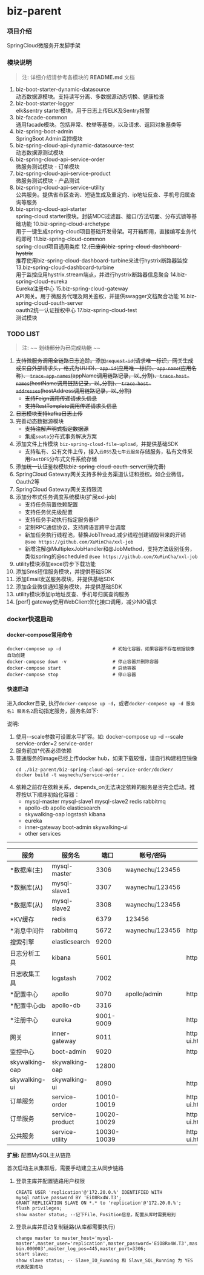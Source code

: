 # biz-parent

### 项目介绍

SpringCloud微服务开发脚手架

### 模块说明

> 注: 详细介绍请参考各模块的 **README.md** 文档

1. biz-boot-starter-dynamic-datasource  
    动态数据源模块。支持读写分离、多数据源动态切换、健康检查
2. biz-boot-starter-logger  
    elk&sentry starter模块。用于日志上传ELK及Sentry报警
3. biz-facade-common  
    通用facade模块。包括异常、枚举等基类，以及请求、返回对象基类等
4. biz-spring-boot-admin  
    SpringBoot Admin监控模块
5. biz-spring-cloud-api-dynamic-datasource-test  
    动态数据源测试模块
6. biz-spring-cloud-api-service-order  
    微服务测试模块 - 订单模块
7. biz-spring-cloud-api-service-product  
    微服务测试模块 - 产品测试
8. biz-spring-cloud-api-service-utility  
    公共服务。提供省市区查询、短链生成及重定向、ip地址反查、手机号归属查询等服务
9. biz-spring-cloud-api-starter  
    spring-cloud starter模块。封装MDC过滤器、接口/方法切面、分布式锁等基础功能
10.biz-spring-cloud-archetype  
     用于一键生成spring-cloud项目基础开发骨架。可开箱即用，直接编写业务代码即可
11.biz-spring-cloud-common  
     spring-cloud项目通用类库
12.~~(已废弃)biz-spring-cloud-dashboard-hystrix~~  
     推荐使用biz-spring-cloud-dashboard-turbine来进行hystrix断路器监控
13.biz-spring-cloud-dashboard-turbine  
     用于监控应用hystrix.stream端点，并进行hystrix断路器信息聚合
14.biz-spring-cloud-eureka  
     Eureka注册中心
15.biz-spring-cloud-gateway  
     API网关。用于微服务代理及网关鉴权，并提供swagger文档聚合功能
16.biz-spring-cloud-oauth-server  
     oauth2统一认证授权中心
17.biz-spring-cloud-test  
     测试模块

### TODO LIST

> 注: ~~ ~~划线部分为已完成功能~~ ~~

1. ~~支持微服务调用全链路日志追踪。添加`request-id`(请求唯一标识，网关生成或来自外部请求头，格式为UUID)、`app-id`(应用唯一标识)、`app-name`(应用名称)、
   `trace-app-names`(appName调用链路记录，以`,`分割)、`trace-host-names`(hostName调用链路记录，以`,`分割)、
   `trace-host-addresses`(hostAddress调用链路记录，以`,`分割)~~
   - ~~支持Feign调用传递请求头信息~~
   - ~~支持RestTemplate调用传递请求头信息~~
2. ~~日志模块支持kafka日志上传~~  
3. 完善动态数据源模块  
   - ~~支持注解声明式指定数据源~~
   - 集成`seata`分布式事务解决方案
5. 添加文件上传模块 `biz-spring-cloud-file-upload`，并提供基础SDK  
   - 支持私有、公有文件上传，接入`云OSS`及`七牛云服务`存储服务，私有文件采用`FastDFS`分布式文件系统存储  
6. ~~添加统一认证鉴权模块biz-spring-cloud-oauth-server(待完善)~~  
7. SpringCloud Gateway网关支持多种业务渠道认证和授权。如企业微信，Oauth2等  
8. SpringCloud Gateway网关支持限流  
9. 添加分布式任务调度系统模块(扩展xxl-job)  
   - 支持任务前置依赖配置
   - 支持任务优先级配置
   - 支持任务手动执行指定服务器IP
   - 定制RPC通信协议，支持跨语言跨平台调度
   - 新加任务执行线程池，替换JobThread,减少线程创建销毁带来的开销 `@see https://github.com/XuMinCha/xxl-job`
   - 新增注解@MultiplexJobHandler和@JobMethod，支持方法级别任务，类似spring的@scheduled `@see https://github.com/XuMinCha/xxl-job`
10. utility模块添加excel异步下载功能  
11. 添加Sms短信服务模块，并提供基础SDK  
12. 添加Email发送服务模块，并提供基础SDK  
13. 添加企业微信通知服务模块，并提供基础SDK  
14. utility模块添加ip地址反查、手机号归属查询服务  
15. [perf] gateway使用WebClient优化接口调用，减少NIO请求  

### docker快速启动

#### docker-compose常用命令
```
docker-compose up -d                   # 初始化容器，如果容器不存在根据镜像自动创建
docker-compose down -v                 # 停止容器并删除容器
docker-compose start                   # 启动容器
docker-compose stop                    # 停止容器
```

#### 快速启动

进入docker目录, 执行`docker-compose up -d`，或者`docker-compose up -d 服务名1 服务名2`启动指定服务，服务名如下: 

说明:  
1. 使用--scale参数可设置水平扩容。如: docker-compose up -d --scale service-order=2 service-order  
2. 服务前加*代表必须依赖  
3. 普通服务的image已经上传docker hub，如果下载较慢，请自行构建相应镜像  
    ```
    cd ./biz-parent/biz-spring-cloud-api-service-order/docker/
    docker build -t waynechu/service-order .
    ```
4. 依赖之前存在依赖关系，depends_on无法决定依赖的服务是否完全启动。推荐按以下顺序初始化容器：  
    - mysql-master mysql-slave1 mysql-slave2 redis rabbitmq  
    - apollo-db apollo elasticsearch  
    - skywalking-oap logstash kibana  
    - eureka  
    - inner-gateway boot-admin skywalking-ui  
    - other services  

-----------------

|  服务            |   服务名                 |  端口        |  帐号/密码         |  地址                                     |
|------------------|-------------------------|--------------|-------------------|------------------------------------------|
|  *数据库(主)      |   mysql-master          |  3306        |  waynechu/123456  |                                          |
|  *数据库(从)      |   mysql-slave1          |  3307        |  waynechu/123456  |                                          |
|  *数据库(从)      |   mysql-slave2          |  3308        |  waynechu/123456  |                                          |
|  *KV缓存          |   redis                |  6379         |  123456           |                                         |
|  *消息中间件      |   rabbitmq              |  5672        |   waynechu/123456  |  http://localhost:15672                 |
|  搜索引擎         |  elasticsearch          |  9200        |                   |                                          |
|  日志分析工具      |  kibana                |  5601         |                   |  http://localhost:5601                  |
|  日志收集工具      |  logstash              |  7002         |                   |                                         |
|  *配置中心        |  apollo                 |  9070        |  apollo/admin     |  http://localhost:8070                  |
|  *配置中心db      |  apollo-db              |  3316        |                   |                                         |
|  *注册中心        |  eureka                 |  9001-9009   |                   |  http://localhost:9001                  |
|  网关             |  inner-gateway          |  9011        |                   |  http://localhost:9011/swagger-ui.html  |
|  监控中心         |  boot-admin             |  9020        |                   |  http://localhost:9020                   |
|  skywalking-oap  |  skywalking-oap         |  12800       |                   |                                          |
|  skywalking-ui   |  skywalking-ui          |  8090        |                   |  http://localhost:8090                   |
|  订单服务         |  service-order          |  10010-10019 |                   |  http://localhost:10010/swagger-ui.html  |
|  订单服务         |  service-product        |  10020-10029 |                   |  http://localhost:10020/swagger-ui.html  |
|  公共服务         |  service-utility        |  10030-10039 |                   |  http://localhost:10030/swagger-ui.html  |

**扩展:** 配置MySQL主从链路

首次启动主从集群后，需要手动建立主从同步链路

1. 登录主库并配置链路用户权限
    ```
    CREATE USER 'replication'@'172.20.0.%' IDENTIFIED WITH mysql_native_password BY 'EiO8Rx4W.T3';
    GRANT REPLICATION SLAVE ON *.* to 'replication'@'172.20.0.%';
    flush privileges;
    show master status; --记下File、Position信息，配置从库时需要用到
    ```

2. 登录从库并启动复制链路(从库都需要执行)
    ```
    change master to master_host='mysql-master',master_user='replication',master_password='EiO8Rx4W.T3',master_log_file='mysql-bin.000003',master_log_pos=445,master_port=3306;
    start slave;
    show slave status; -- Slave_IO_Running 和 Slave_SQL_Running 为 YES 代表配置成功
    ```